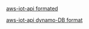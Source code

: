 


[aws-iot-api formated](https://ex2sqntzd4.execute-api.us-east-1.amazonaws.com/69DynamoApi/data)


[aws-iot-api dynamo-DB format](https://ex2sqntzd4.execute-api.us-east-1.amazonaws.com/69DynamoApi/esp8266)
